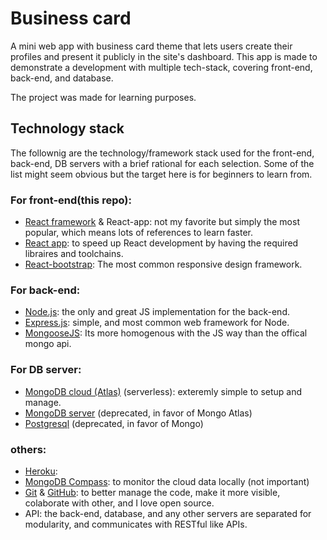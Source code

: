 # Business card

 A mini web app with business card theme that lets users create their profiles and present it publicly in the site's dashboard. This app is made to demonstrate a development with multiple tech-stack, covering front-end, back-end, and database.

 The project was made for learning purposes.

## Technology stack

The follownig are the technology/framework stack used for the front-end, back-end, DB servers with a brief rational for each selection. Some of the list might seem obvious but the target here is for beginners to learn from.

### For front-end(this repo): 
- [React framework](https://reactjs.org/) & React-app: not my favorite but simply the most popular, which means lots of references to learn faster.
- [React app](https://reactjs.org/docs/create-a-new-react-app.html): to speed up React development by having the required libraires and toolchains.
- [React-bootstrap](https://react-bootstrap.github.io/): The most common responsive design framework.

### For back-end:
- [Node.js](https://nodejs.org): the only and great JS implementation for the back-end.
- [Express.js](https://expressjs.com/): simple, and most common web framework for Node.
- [MongooseJS](https://mongoosejs.com/): Its more homogenous with the JS way than the offical mongo api.

### For DB server:
- [MongoDB cloud (Atlas)](https://www.mongodb.com/cloud/atlas) (serverless): exteremly simple to setup and manage.
- [MongoDB server](https://www.mongodb.com) (deprecated, in favor of Mongo Atlas)
- [Postgresql](https://www.postgresql.org/) (deprecated, in favor of Mongo)

### others:
- [Heroku](https://www.heroku.com/):
- [MongoDB Compass](https://www.mongodb.com/products/compass): to monitor the cloud data locally (not important)
- [Git](https://git-scm.com/) & [GitHub](https://github.com/): to better manage the code, make it more visible, colaborate with other, and I love open source.
- API: the back-end, database, and any other servers are separated for modularity, and communicates with RESTful like APIs.